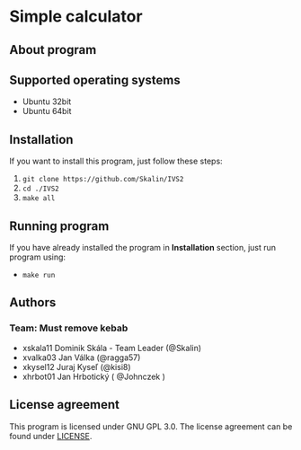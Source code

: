 # Simple calculator

## About program



## Supported operating systems

- Ubuntu 32bit
- Ubuntu 64bit

## Installation
If you want to install this program, just follow these steps:
1. `git clone https://github.com/Skalin/IVS2`
2. `cd ./IVS2`
3. `make all`

## Running program
If you have already installed the program in **Installation** section, just run program using:
- `make run`

## Authors
### Team: Must remove kebab

- xskala11 Dominik Skála - Team Leader (@Skalin)
- xvalka03 Jan Válka (@ragga57)
- xkysel12 Juraj Kyseľ (@kisi8)
- xhrbot01 Jan Hrbotický ( @Johnczek )

## License agreement

This program is licensed under GNU GPL 3.0. The license agreement can be found under [LICENSE](./../LICENSE).



